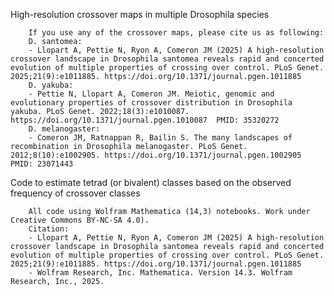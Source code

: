High-resolution crossover maps in multiple Drosophila species

        If you use any of the crossover maps, please cite us as following:
        D. santomea:
        - Llopart A, Pettie N, Ryon A, Comeron JM (2025) A high-resolution crossover landscape in Drosophila santomea reveals rapid and concerted evolution of multiple properties of crossing over control. PLoS Genet. 2025;21(9):e1011885. https://doi.org/10.1371/journal.pgen.1011885 
        D. yakuba:
        - Pettie N, Llopart A, Comeron JM. Meiotic, genomic and evolutionary properties of crossover distribution in Drosophila yakuba. PLoS Genet. 2022;18(3):e1010087. https://doi.org/10.1371/journal.pgen.1010087  PMID: 35320272
        D. melanogaster:
        - Comeron JM, Ratnappan R, Bailin S. The many landscapes of recombination in Drosophila melanogaster. PLoS Genet. 2012;8(10):e1002905. https://doi.org/10.1371/journal.pgen.1002905  PMID: 23071443

Code to estimate tetrad (or bivalent) classes based on the observed frequency of crossover classes

        All code using Wolfram Mathematica (14,3) notebooks. Work under Creative Commons BY-NC-SA 4.0).
        Citation:
        - Llopart A, Pettie N, Ryon A, Comeron JM (2025) A high-resolution crossover landscape in Drosophila santomea reveals rapid and concerted evolution of multiple properties of crossing over control. PLoS Genet. 2025;21(9):e1011885. https://doi.org/10.1371/journal.pgen.1011885 
        - Wolfram Research, Inc. Mathematica. Version 14.3. Wolfram Research, Inc., 2025.
